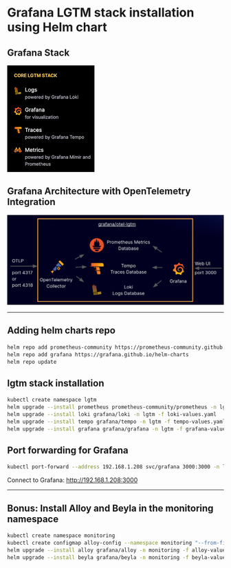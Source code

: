 # Grafana LGTM stack installation using Helm chart
## Grafana Stack
![](https://github.com/bahmanzadeh/lgtm/blob/main/lgtm-stack.png)
## Grafana Architecture with OpenTelemetry Integration
![](https://github.com/bahmanzadeh/lgtm/blob/main/lgtm.png)

----

## Adding helm charts repo
```bash
helm repo add prometheus-community https://prometheus-community.github.io/helm-charts
helm repo add grafana https://grafana.github.io/helm-charts
helm repo update
```
## lgtm stack installation
```bash
kubectl create namespace lgtm
helm upgrade --install prometheus prometheus-community/prometheus -n lgtm -f prometheus-values.yaml
helm upgrade --install loki grafana/loki -n lgtm -f loki-values.yaml
helm upgrade --install tempo grafana/tempo -n lgtm -f tempo-values.yaml
helm upgrade --install grafana grafana/grafana -n lgtm -f grafana-values.yaml
```
## Port forwarding for Grafana
```bash
kubectl port-forward --address 192.168.1.208 svc/grafana 3000:3000 -n lgtm
```
Connect to Grafana: http://192.168.1.208:3000

----

## Bonus: Install Alloy and Beyla in the monitoring namespace
```bash
kubectl create namespace monitoring
kubectl create configmap alloy-config --namespace monitoring "--from-file=config.alloy=./alloy-config.alloy"
helm upgrade --install alloy grafana/alloy -n monitoring -f alloy-values.yaml
helm upgrade --install beyla grafana/beyla -n monitoring -f beyla-values.yaml
```

